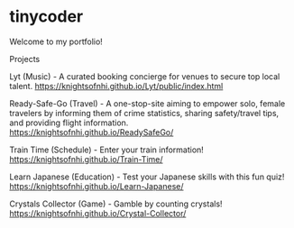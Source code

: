 # tinycoder

Welcome to my portfolio!

Projects

Lyt (Music) - A curated booking concierge for venues to secure top local talent. 
https://knightsofnhi.github.io/Lyt/public/index.html

Ready-Safe-Go (Travel) - A one-stop-site aiming to empower solo, female travelers by informing them of crime statistics, sharing safety/travel tips, and providing flight information. 
https://knightsofnhi.github.io/ReadySafeGo/

Train Time (Schedule) - Enter your train information!
https://knightsofnhi.github.io/Train-Time/

Learn Japanese (Education) - Test your Japanese skills with this fun quiz!
https://knightsofnhi.github.io/Learn-Japanese/

Crystals Collector (Game) - Gamble by counting crystals!
https://knightsofnhi.github.io/Crystal-Collector/